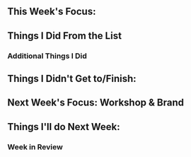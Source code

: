 
## This Week's Focus:

## Things I Did From the List

### Additional Things I Did


## Things I Didn't Get to/Finish:

## Next Week's Focus: Workshop & Brand

## Things I'll do Next Week:


### Week in Review
